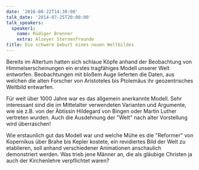```yaml
---
date: '2016-08-22T14:30:00'
talk_date: '2014-07-25T20:00:00'
talk_speakers:
  speaker1:
    name: Rüdiger Brenner
    extra: Alzeyer Sternenfreunde
title: Die schwere Geburt eines neuen Weltbildes
---
```

Bereits im Altertum hatten sich schlaue Köpfe anhand der Beobachtung von Himmelserscheinungen ein erstes tragfähiges Modell unserer Welt entworfen. Beobachtungen mit bloßem Auge lieferten die Daten, aus welchen die alten Forscher von Aristoteles bis Ptolemäus ihr geozentrisches Weltbild entwarfen. 

Für weit über 1000 Jahre war es das allgemein anerkannte Modell. Sehr interessant sind die im Mittelalter verwendeten Varianten und Argumente, wie sie z.B. von der Äbtissin Hildegard von Bingen oder Martin Luther vertreten wurden. Auch die Ausdehnung der "Welt" nach alter Vorstellung wird überraschen! 

Wie erstaunlich gut das Modell war und welche Mühe es die "Reformer" von Kopernikus über Brahe bis Kepler kostete, ein revidiertes Bild der Welt zu etablieren, soll anhand verschiedener Animationen anschaulich demonstriert werden. Was trieb jene Männer an, die als gläubige Christen ja auch der Kirchenlehre verpflichtet waren?